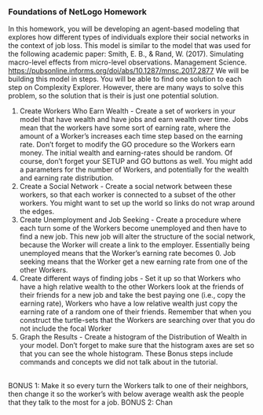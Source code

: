 ### Foundations of NetLogo Homework
In this homework, you will be developing an agent-based modeling that explores how different
types of individuals explore their social networks in the context of job loss. This model is similar
to the model that was used for the following academic paper:
Smith, E. B., & Rand, W. (2017). Simulating macro-level effects from micro-level observations.
Management Science. https://pubsonline.informs.org/doi/abs/10.1287/mnsc.2017.2877
We will be building this model in steps. You will be able to find one solution to each step on
Complexity Explorer. However, there are many ways to solve this problem, so the solution that
is their is just one potential solution.
1. Create Workers Who Earn Wealth - Create a set of workers in your model that have
wealth and have jobs and earn wealth over time. Jobs mean that the workers have
some sort of earning rate, where the amount of a Worker’s increases each time step
based on the earning rate. Don’t forget to modify the GO procedure so the Workers earn
money. The initial wealth and earning-rates should be random. Of course, don’t forget
your SETUP and GO buttons as well. You might add a parameters for the number of
Workers, and potentially for the wealth and earning rate distribution.
2. Create a Social Network - Create a social network between these workers, so that each
worker is connected to a subset of the other workers. You might want to set up the world
so links do not wrap around the edges.
3. Create Unemployment and Job Seeking - Create a procedure where each turn some of
the Workers become unemployed and then have to find a new job. This new job will alter
the structure of the social network, because the Worker will create a link to the employer.
Essentially being unemployed means that the Worker’s earning rate becomes 0. Job
seeking means that the Worker get a new earning rate from one of the other Workers.
4. Create different ways of finding jobs - Set it up so that Workers who have a high relative
wealth to the other Workers look at the friends of their friends for a new job and take the
best paying one (i.e., copy the earning rate), Workers who have a low relative wealth just
copy the earning rate of a random one of their friends. Remember that when you
construct the turtle-sets that the Workers are searching over that you do not include the
focal Worker
5. Graph the Results - Create a histogram of the Distribution of Wealth in your model.
Don’t forget to make sure that the histogram axes are set so that you can see the whole
histogram.
These Bonus steps include commands and concepts we did not talk about in the tutorial.
<br>
BONUS 1: Make it so every turn the Workers talk to one of their neighbors, then change it so
the worker’s with below average wealth ask the people that they talk to the most for a job.
BONUS 2: Chan
